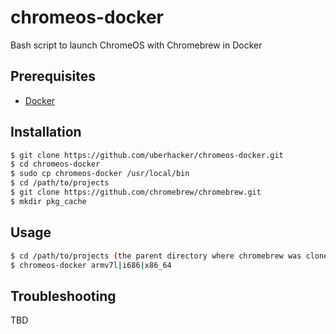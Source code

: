 # chromeos-docker
Bash script to launch ChromeOS with Chromebrew in Docker

## Prerequisites
- [Docker](https://hub.docker.com/search?offering=community&operating_system=linux&q=&type=edition)

## Installation
```bash
$ git clone https://github.com/uberhacker/chromeos-docker.git
$ cd chromeos-docker
$ sudo cp chromeos-docker /usr/local/bin
$ cd /path/to/projects
$ git clone https://github.com/chromebrew/chromebrew.git
$ mkdir pkg_cache
```

## Usage
```bash
$ cd /path/to/projects (the parent directory where chromebrew was cloned)
$ chromeos-docker armv7l|i686|x86_64
```

## Troubleshooting
TBD
